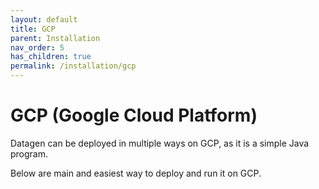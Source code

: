 ```yaml
---
layout: default
title: GCP
parent: Installation
nav_order: 5
has_children: true
permalink: /installation/gcp
---
```


# GCP (Google Cloud Platform)

Datagen can be deployed in multiple ways on GCP, as it is a simple Java program.

Below are main and easiest way to deploy and run it on GCP.